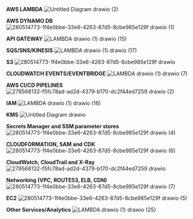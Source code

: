 **AWS LAMBDA**
![Untitled Diagram drawio (2)](https://github.com/souravs17031999/CDA-AWS-DVA-C02/assets/33771969/e390acaf-45bd-47df-b3bf-241dde83fef5)

**AWS DYNAMO DB**
![280514773-1f4e0bbe-33e6-4263-87d5-8cbe985e129f drawio (1)](https://github.com/souravs17031999/CDA-AWS-DVA-C02/assets/33771969/498dba22-dea3-4ca5-bd1a-6b3de8f6fe09)

**API GATEWAY**
![LAMBDA drawio (1) drawio (15)](https://github.com/souravs17031999/CDA-AWS-DVA-C02/assets/33771969/d0f9052a-bac2-4164-8496-40d0c5c76a26)

**SQS/SNS/KINESIS**
![LAMBDA drawio (1) drawio (17)](https://github.com/souravs17031999/CDA-AWS-DVA-C02/assets/33771969/77acaa98-fda7-4345-85aa-c45e3c33f242)

**S3**
![280514773-1f4e0bbe-33e6-4263-87d5-8cbe985e129f drawio](https://github.com/souravs17031999/CDA-AWS-DVA-C02/assets/33771969/43acfba2-e068-4cd9-83be-804b6cfafeaa)

**CLOUDWATCH EVENTS/EVENTBRIDGE**
![LAMBDA drawio (1) drawio (7)](https://github.com/souravs17031999/CDA-AWS-DVA-C02/assets/33771969/a0ae30cc-1def-4470-a54a-29c86ea36490)

**AWS CI/CD PIPELINES**
![279568132-f5fc78ad-ad2d-4379-b170-dc2f44ed7259 drawio (2)](https://github.com/souravs17031999/CDA-AWS-DVA-C02/assets/33771969/e1b964e0-4afe-483e-945b-acdfddbeec31)

**IAM**
![LAMBDA drawio (1) drawio (16)](https://github.com/souravs17031999/CDA-AWS-DVA-C02/assets/33771969/08766da9-550e-452f-afad-9654a990eded)

**KMS**
![Untitled Diagram drawio](https://github.com/souravs17031999/CDA-AWS-DVA-C02/assets/33771969/d1c7bd80-b535-4460-b11d-d8242aeb4895)

**Secrets Manager and SSM parameter stores**
![280514773-1f4e0bbe-33e6-4263-87d5-8cbe985e129f drawio (4)](https://github.com/souravs17031999/CDA-AWS-DVA-C02/assets/33771969/5d7757f7-1456-4edd-b05a-d58541faa717)

**CLOUDFORMATION, SAM and CDK**
![280514773-1f4e0bbe-33e6-4263-87d5-8cbe985e129f drawio (6)](https://github.com/souravs17031999/CDA-AWS-DVA-C02/assets/33771969/79b726ab-2f7d-4563-895a-cb7935de2671)

**CloudWatch, CloudTrail and X-Ray**
![279568132-f5fc78ad-ad2d-4379-b170-dc2f44ed7259 drawio](https://github.com/souravs17031999/CDA-AWS-DVA-C02/assets/33771969/f516763b-69b6-4095-a7de-eb9fafc0f67a)

**Networking (VPC, ROUTE53, ELB, CDN)**
![280514773-1f4e0bbe-33e6-4263-87d5-8cbe985e129f drawio (7)](https://github.com/souravs17031999/CDA-AWS-DVA-C02/assets/33771969/31382e48-7385-4c06-9f55-6a88fad964bb)

**EC2**
![280514773-1f4e0bbe-33e6-4263-87d5-8cbe985e129f drawio (5)](https://github.com/souravs17031999/CDA-AWS-DVA-C02/assets/33771969/dd8f0f74-733f-48a6-a615-b9eb9c8bde85)

**Other Services/Analytics**
![LAMBDA drawio (1) drawio (25)](https://github.com/souravs17031999/CDA-AWS-DVA-C02/assets/33771969/f1d966e3-569e-42c8-81b9-59926d526cb8)

